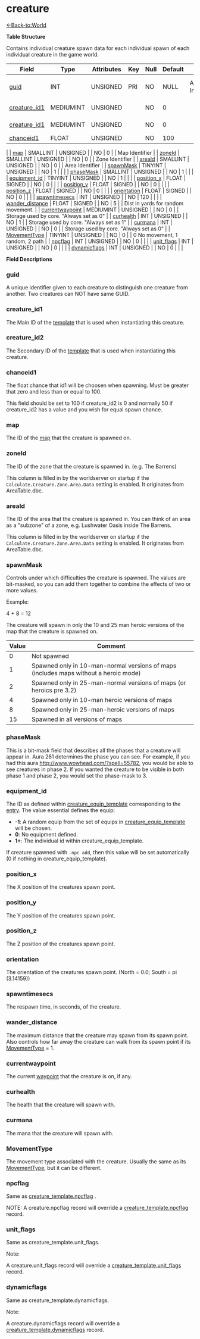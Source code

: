 # creature

[<-Back-to:World](database-world.md)

**Table Structure**

Contains individual creature spawn data for each individual spawn of each individual creature in the game world.

| Field                 | Type         | Attributes | Key | Null | Default | Extra          | Comment                                                                               |
|-----------------------|--------------|------------|-----|------|---------|----------------|---------------------------------------------------------------------------------------|
| [guid][1]             | INT          | UNSIGNED   | PRI | NO   | NULL    | Auto Increment | Global Unique Identifier                                                              |
| [creature_id1][2]     | MEDIUMINT    | UNSIGNED   |     | NO   | 0       |                | Creature Identifier                                                                   |
| [creature_id1][3]     | MEDIUMINT    | UNSIGNED   |     | NO   | 0       |                | Creature Identifier                                                                   |
| [chanceid1][4]       | FLOAT        | UNSIGNED   |     | NO   | 100     |                |
  |
| [map][5]              | SMALLINT     | UNSIGNED   |     | NO   | 0       |                | Map Identifier                                                                       |
| [zoneId][6]           | SMALLINT     | UNSIGNED   |     | NO   | 0       |                | Zone Identifier                                                                       |
| [areaId][7]           | SMALLINT     | UNSIGNED   |     | NO   | 0       |                | Area Identifier                                                                       |
| [spawnMask][8]        | TINYINT      | UNSIGNED   |     | NO   | 1       |                |                                                                                       |
| [phaseMask][9]        | SMALLINT     | UNSIGNED   |     | NO   | 1       |                |                                                                                       |
| [equipment_id][10]     | TINYINT      | UNSIGNED   |     | NO   | 1       |                |                                                                                     |
| [position_x][11]      | FLOAT        | SIGNED     |     | NO   | 0       |                |                                                                                       |
| [position_y][12]      | FLOAT        | SIGNED     |     | NO   | 0       |                |                                                                                       |
| [position_z][13]      | FLOAT        | SIGNED     |     | NO   | 0       |                |                                                                                       |
| [orientation][14]     | FLOAT        | SIGNED     |     | NO   | 0       |                |                                                                                       |
| [spawntimesecs][15]   | INT          | UNSIGNED   |     | NO   | 120     |                |                                                                                       |
| [wander_distance][16] | FLOAT        | SIGNED     |     | NO   | 5       |                | Dist in yards for random movement.                                                    |
| [currentwaypoint][17] | MEDIUMINT    | UNSIGNED   |     | NO   | 0       |                | Storage used by core. "Always set as 0"                                               |
| [curhealth][18]       | INT          | UNSIGNED   |     | NO   | 1       |                | Storage used by core. "Always set as 1"                                               |
| [curmana][19]         | INT          | UNSIGNED   |     | NO   | 0       |                | Storage used by core. "Always set as 0"                                               |
| [MovementType][20]    | TINYINT      | UNSIGNED   |     | NO   | 0       |                | 0 No movement, 1 random, 2 path                                                       |
| [npcflag][21]         | INT          | UNSIGNED   |     | NO   | 0       |                |                                                                                       |
| [unit_flags][22]      | INT          | UNSIGNED   |     | NO   | 0       |                |                                                                                       |
| [dynamicflags][23]    | INT          | UNSIGNED   |     | NO   | 0       |                |                                                                                       |

[1]: #guid
[2]: #creatureid1
[3]: #creatureid2
[4]: #chanceid1
[5]: #map
[6]: #zoneId
[7]: #areaId
[8]: #spawnmask
[9]: #phasemask
[10]: #equipment_id
[11]: #position_x
[12]: #position_y
[13]: #position_z
[14]: #orientation
[15]: #spawntimesecs
[16]: #wander_distance
[17]: #currentwaypoint
[18]: #curhealth
[19]: #curmana
[20]: #movementtype
[21]: #npcflag
[22]: #unit_flags
[23]: #dynamicflags

**Field Descriptions**

### guid

A unique identifier given to each creature to distinguish one creature from another. Two creatures can NOT have same GUID.

### creature\_id1

The Main ID of the [template](creature_template#creature_template-entry) that is used when instantiating this creature.

### creature\_id2

The Secondary ID of the [template](creature_template#creature_template-entry) that is used when instantiating this creature.

### chanceid1

The float chance that id1 will be choosen when spawning. Must be greater that zero and less than or equal to 100.

This field should be set to 100 if creature_id2 is 0 and normally 50 if creature_id2 has a value and you wish for equal spawn chance. 

### map

The ID of the [map](Map) that the creature is spawned on.

### zoneId

The ID of the zone that the creature is spawned in. (e.g. The Barrens)

This column is filled in by the worldserver on startup if the `Calculate.Creature.Zone.Area.Data` setting is enabled. It originates from AreaTable.dbc.

### areaId

The ID of the area that the creature is spawned in. You can think of an area as a "subzone" of a zone, e.g. Lushwater Oasis inside The Barrens. 

This column is filled in by the worldserver on startup if the `Calculate.Creature.Zone.Area.Data` setting is enabled. It originates from AreaTable.dbc.

### spawnMask

Controls under which difficulties the creature is spawned. The values are bit-masked, so you can add them together to combine the effects of two or more values.

Example:

4 + 8 = 12

The creature will spawn in only the 10 and 25 man heroic versions of the map that the creature is spawned on.

| Value | Comment                                                                              |
|-------|--------------------------------------------------------------------------------------|
| 0     | Not spawned                                                                          |
| 1     | Spawned only in 10-man-normal versions of maps (includes maps without a heroic mode) |
| 2     | Spawned only in 25-man-normal versions of maps (or heroics pre 3.2)                  |
| 4     | Spawned only in 10-man heroic versions of maps                                       |
| 8     | Spawned only in 25-man-heroic versions of maps                                       |
| 15    | Spawned in all versions of maps                                                      |

### phaseMask

This is a bit-mask field that describes all the phases that a creature will appear in. Aura 261 determines the phase you can see. For example, if you had this aura <http://www.wowhead.com/?spell=55782>, you would be able to see creatures in phase 2. If you wanted the creature to be visible in both phase 1 and phase 2, you would set the phase-mask to 3.

### equipment\_id

The ID as defined within [creature\_equip\_template](creature_equip_template) corresponding to the [entry](creature_template). The value essential defines the equip:

-   **-1**: A random equip from the set of equips in [creature\_equip\_template](creature_equip_template) will be chosen.
-   **0**: No equipment defined.
-   **1+**: The individual id within creature\_equip\_template.

If creature spawned with `.npc add`, then this value will be set automatically (0 if nothing in creature_equip_template).

### position\_x

The X position of the creatures spawn point.

### position\_y

The Y position of the creatures spawn point.

### position\_z

The Z position of the creatures spawn point.

### orientation

The orientation of the creatures spawn point. (North = 0.0; South = pi (3.14159))

### spawntimesecs

The respawn time, in seconds, of the creature.

### wander_distance

The maximum distance that the creature may spawn from its spawn point. Also controls how far away the creature can walk from its spawn point if its [MovementType](#creature-MovementType) = 1.

### currentwaypoint

The current [waypoint](waypoint_data#waypoint_data-point) that the creature is on, if any.

### curhealth

The health that the creature will spawn with.

### curmana

The mana that the creature will spawn with.

### MovementType

The movement type associated with the creature. Usually the same as its [MovementType](creature_template#creature_template-MovementType), but it can be different.

### npcflag

Same as [creature\_template.npcflag](creature_template#creature_template-npcflag) .

NOTE: A creature.npcflag record will override a [creature\_template.npcflag](creature_template#creature_template-npcflag) record.

### unit\_flags

Same as creature\_template.unit\_flags.

Note:

A creature.unit\_flags record will override a [creature\_template.unit\_flags](creature_template#creature_template-unit_flags) record.

### dynamicflags

Same as creature\_template.dynamicflags.

Note:

A creature.dynamicflags record will override a [creature\_template.dynamicflags](creature_template#creature_template-dynamicflags) record.
